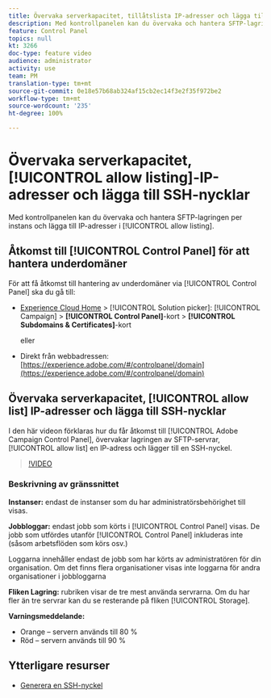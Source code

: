 ```yaml
---
title: Övervaka serverkapacitet, tillåtslista IP-adresser och lägga till SSH-nycklar
description: Med kontrollpanelen kan du övervaka och hantera SFTP-lagringen per instans och lägga till IP-adresser i tillåtelselistor.
feature: Control Panel
topics: null
kt: 3266
doc-type: feature video
audience: administrator
activity: use
team: PM
translation-type: tm+mt
source-git-commit: 0e18e57b68ab324af15cb2ec14f3e2f35f972be2
workflow-type: tm+mt
source-wordcount: '235'
ht-degree: 100%

---
```



# Övervaka serverkapacitet, [!UICONTROL allow listing]-IP-adresser och lägga till SSH-nycklar

Med kontrollpanelen kan du övervaka och hantera SFTP-lagringen per instans och lägga till IP-adresser i [!UICONTROL allow listing].

## Åtkomst till [!UICONTROL Control Panel] för att hantera underdomäner

För att få åtkomst till hantering av underdomäner via [!UICONTROL Control Panel] ska du gå till:

* [Experience Cloud Home](https://experience.adobe.com/#/home) > [!UICONTROL Solution picker]: [!UICONTROL Campaign] > **[!UICONTROL Control Panel]**-kort > **[!UICONTROL Subdomains & Certificates]**-kort

   eller
* Direkt från webbadressen: [https://experience.adobe.com/#/controlpanel/domain](https://experience.adobe.com/#/controlpanel/domain)

## Övervaka serverkapacitet, [!UICONTROL allow list] IP-adresser och lägga till SSH-nycklar

I den här videon förklaras hur du får åtkomst till [!UICONTROL Adobe Campaign Control Panel], övervakar lagringen av SFTP-servrar, [!UICONTROL allow list] en IP-adress och lägger till en SSH-nyckel.

>[!VIDEO](https://video.tv.adobe.com/v/27270?quality=12)

### Beskrivning av gränssnittet

**Instanser:** endast de instanser som du har administratörsbehörighet till visas.

**Jobbloggar:** endast jobb som körts i [!UICONTROL Control Panel] visas. De jobb som utfördes utanför [!UICONTROL Control Panel] inkluderas inte (såsom arbetsflöden som körs osv.)

Loggarna innehåller endast de jobb som har körts av administratören för din organisation. Om det finns flera organisationer visas inte loggarna för andra organisationer i jobbloggarna

**Fliken Lagring:** rubriken visar de tre mest använda servrarna. Om du har fler än tre servrar kan du se resterande på fliken [!UICONTROL Storage].

**Varningsmeddelande:**

* Orange – servern används till 80 %
* Röd – servern används till 90 %

## Ytterligare resurser

* [Generera en SSH-nyckel](./generate-ssh-key.md)
